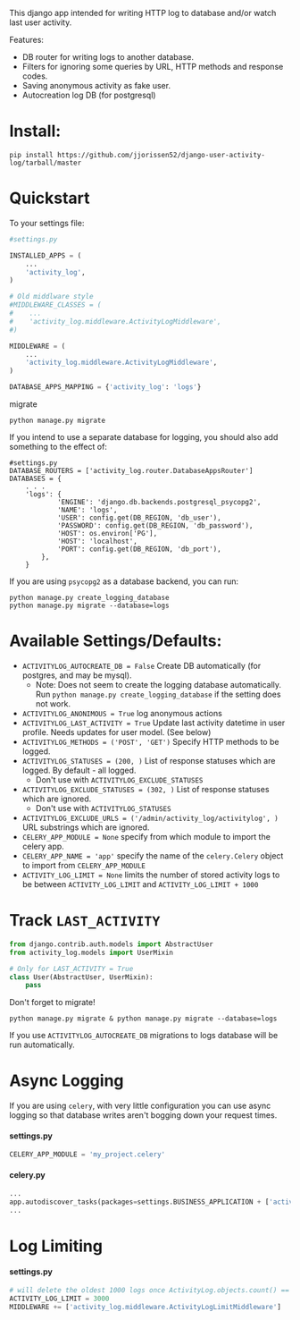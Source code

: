 This django app intended for writing HTTP log to database and/or watch last user activity.

Features:
- DB router for writing logs to another database.
- Filters for ignoring some queries by URL, HTTP methods and response codes.
- Saving anonymous activity as fake user.
- Autocreation log DB (for postgresql)

# Install:

```
pip install https://github.com/jjorissen52/django-user-activity-log/tarball/master
```

# Quickstart

To your settings file:
```python
#settings.py

INSTALLED_APPS = (
    ...
    'activity_log',
)

# Old middlware style
#MIDDLEWARE_CLASSES = (
#    ...
#    'activity_log.middleware.ActivityLogMiddleware',
#)

MIDDLEWARE = (
    ...
    'activity_log.middleware.ActivityLogMiddleware',
)

DATABASE_APPS_MAPPING = {'activity_log': 'logs'}
```

migrate
```
python manage.py migrate
```

If you intend to use a separate database for logging, you should also
add something to the effect of:
```
#settings.py
DATABASE_ROUTERS = ['activity_log.router.DatabaseAppsRouter']
DATABASES = {
    . . .
    'logs': {
            'ENGINE': 'django.db.backends.postgresql_psycopg2',
            'NAME': 'logs',
            'USER': config.get(DB_REGION, 'db_user'),
            'PASSWORD': config.get(DB_REGION, 'db_password'),
            'HOST': os.environ['PG'],
            'HOST': 'localhost',
            'PORT': config.get(DB_REGION, 'db_port'),
        },
    }
```

If you are using `psycopg2` as a database backend, you can run:
```
python manage.py create_logging_database
python manage.py migrate --database=logs
```

# Available Settings/Defaults:
- `ACTIVITYLOG_AUTOCREATE_DB = False` Create DB automatically (for postgres, and may be mysql).
    - Note: Does not seem to create the logging database automatically. Run `python manage.py create_logging_database` if the setting does not work.
- `ACTIVITYLOG_ANONIMOUS = True` log anonymous actions
- `ACTIVITYLOG_LAST_ACTIVITY = True` Update last activity datetime in user profile. Needs updates for user model. (See below)
- `ACTIVITYLOG_METHODS = ('POST', 'GET')` Specify HTTP methods to be logged.
- `ACTIVITYLOG_STATUSES = (200, )` List of response statuses which are logged. By default - all logged.
    - Don't use with `ACTIVITYLOG_EXCLUDE_STATUSES`
- `ACTIVITYLOG_EXCLUDE_STATUSES = (302, )` List of response statuses which are ignored.
    - Don't use with `ACTIVITYLOG_STATUSES`
- `ACTIVITYLOG_EXCLUDE_URLS = ('/admin/activity_log/activitylog', )` URL substrings which are ignored.
- `CELERY_APP_MODULE = None` specify from which module to import the celery app.
- `CELERY_APP_NAME = 'app'` specify the name of the `celery.Celery` object to import from `CELERY_APP_MODULE`
- `ACTIVITY_LOG_LIMIT = None` limits the number of stored activity logs to be between `ACTIVITY_LOG_LIMIT` and `ACTIVITY_LOG_LIMIT + 1000`

# Track `LAST_ACTIVITY`

```python
from django.contrib.auth.models import AbstractUser
from activity_log.models import UserMixin

# Only for LAST_ACTIVITY = True
class User(AbstractUser, UserMixin):
    pass
```

Don't forget to migrate!
```
python manage.py migrate & python manage.py migrate --database=logs
```

If you use `ACTIVITYLOG_AUTOCREATE_DB` migrations to logs database
will be run automatically.

# Async Logging
If you are using `celery`, with very little configuration you can use
async logging so that database writes aren't bogging down your request times.

#### settings.py
```python
CELERY_APP_MODULE = 'my_project.celery'
```


#### celery.py
```python
...
app.autodiscover_tasks(packages=settings.BUSINESS_APPLICATION + ['activity_log'])
...
```

# Log Limiting
#### settings.py
```python
# will delete the oldest 1000 logs once ActivityLog.objects.count() == 4000
ACTIVITY_LOG_LIMIT = 3000
MIDDLEWARE += ['activity_log.middleware.ActivityLogLimitMiddleware']
```